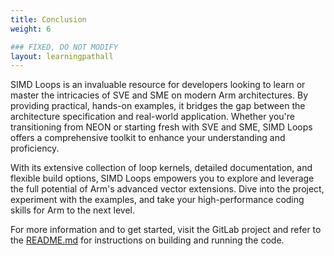 ```yaml
---
title: Conclusion
weight: 6

### FIXED, DO NOT MODIFY
layout: learningpathall
---
```


SIMD Loops is an invaluable
resource for developers looking to learn or master the intricacies of SVE and
SME on modern Arm architectures. By providing practical, hands-on examples, it
bridges the gap between the architecture specification and real-world
application. Whether you're transitioning from NEON or starting fresh with SVE
and SME, SIMD Loops offers a comprehensive toolkit to enhance your understanding
and proficiency.

With its extensive collection of loop kernels, detailed documentation, and
flexible build options, SIMD Loops empowers you to explore
and leverage the full potential of Arm's advanced vector extensions. Dive into
the project, experiment with the examples, and take your high-performance coding
skills for Arm to the next level.

For more information and to get started, visit the GitLab project and refer
to the
[README.md](https://gitlab.arm.com/architecture/simd-loops/-/blob/main/README.md)
for instructions on building and running the code. 
